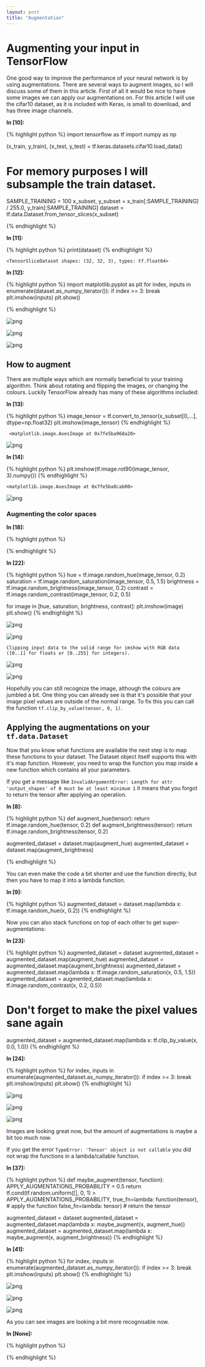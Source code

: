 ```yaml
---
layout: post
title: "Augmentation"
--- 
```

# Augmenting your input in TensorFlow

One good way to improve the performance of your neural network is by using
augmentations. There are several ways to augment images, so I will discuss some
of them in this article. First of all it would be nice to have some images we
can apply our augmentations on. For this article I will use the cifar10 dataset,
as it is included with Keras, is small to download, and has three image
channels. 

**In [10]:**

{% highlight python %}
import tensorflow as tf
import numpy as np

(x_train, y_train), (x_test, y_test) = tf.keras.datasets.cifar10.load_data()

# For memory purposes I will subsample the train dataset. 
SAMPLE_TRAINING = 100
x_subset, y_subset = x_train[:SAMPLE_TRAINING] / 255.0, y_train[:SAMPLE_TRAINING] 
dataset = tf.data.Dataset.from_tensor_slices(x_subset)

{% endhighlight %}

**In [11]:**

{% highlight python %}
print(dataset)
{% endhighlight %}

    <TensorSliceDataset shapes: (32, 32, 3), types: tf.float64>


**In [12]:**

{% highlight python %}
import matplotlib.pyplot as plt
for index, inputs in enumerate(dataset.as_numpy_iterator()):
    if index >= 3: 
        break
    plt.imshow(inputs)
    plt.show()
    
{% endhighlight %}


 ![png](https://raw.githubusercontent.com/rmeertens/tensorexamples/master/images/augmentation_3_0.png) 


  
 ![png](https://raw.githubusercontent.com/rmeertens/tensorexamples/master/images/augmentation_3_1.png) 


  
 ![png](https://raw.githubusercontent.com/rmeertens/tensorexamples/master/images/augmentation_3_2.png) 

  
 ## How to augment
 There are multiple ways which are normally beneficial to your training
 algorithm. Think about rotating and flipping the images, or changing the
 colours. Luckily TensorFlow already has many of these algorithms included: 

 **In [13]:**

 {% highlight python %}
 image_tensor = tf.convert_to_tensor(x_subset[0,...], dtype=np.float32)
 plt.imshow(image_tensor)
 {% endhighlight %}




     <matplotlib.image.AxesImage at 0x7fe5ba968a20>



  
 ![png](https://raw.githubusercontent.com/rmeertens/tensorexamples/master/images/augmentation_5_1.png) 


**In [14]:**

{% highlight python %}
plt.imshow(tf.image.rot90(image_tensor, 3).numpy())
{% endhighlight %}




    <matplotlib.image.AxesImage at 0x7fe5ba8cab00>



 
![png](https://raw.githubusercontent.com/rmeertens/tensorexamples/master/images/augmentation_6_1.png) 

 
### Augmenting the color spaces
 

**In [18]:**

{% highlight python %}

{% endhighlight %}

**In [22]:**

{% highlight python %}
hue = tf.image.random_hue(image_tensor, 0.2)
saturation = tf.image.random_saturation(image_tensor, 0.5, 1.5)
brightness = tf.image.random_brightness(image_tensor, 0.2)
contrast = tf.image.random_contrast(image_tensor, 0.2, 0.5)

for image in [hue, saturation, brightness, contrast]:
    plt.imshow(image)
    plt.show()
{% endhighlight %}

 
![png](https://raw.githubusercontent.com/rmeertens/tensorexamples/master/images/augmentation_9_0.png) 


 
![png](https://raw.githubusercontent.com/rmeertens/tensorexamples/master/images/augmentation_9_1.png) 


    Clipping input data to the valid range for imshow with RGB data ([0..1] for floats or [0..255] for integers).


 
![png](https://raw.githubusercontent.com/rmeertens/tensorexamples/master/images/augmentation_9_3.png) 


 
![png](https://raw.githubusercontent.com/rmeertens/tensorexamples/master/images/augmentation_9_4.png) 

 
Hopefully you can still recognize the image, although the colours are jumbled a
bit.
One thing you can already see is that it's possible that your image pixel values
are outside of the normal range. To fix this you can call the function
`tf.clip_by_value(tensor, 0, 1)`.
 

 ## Applying the augmentations on your `tf.data.Dataset`
 Now that you know what functions are available the next step is to map these
 functions to your dataset. The Dataset object itself supports this with it's map
 function. However, you need to wrap the function you map inside a new function
 which contains all your parameters.

 If you get a message like `InvalidArgumentError: Length for attr 'output_shapes' of 0 must be at least minimum 1` it means that you
 forgot to return the tensor after applying an operation.


  **In [8]:**

  {% highlight python %}
  def augment_hue(tensor):
      return tf.image.random_hue(tensor, 0.2)
  def augment_brightness(tensor):
      return tf.image.random_brightness(tensor, 0.2)

  augmented_dataset = dataset.map(augment_hue)
  augmented_dataset = dataset.map(augment_brightness)

  {% endhighlight %}
   
  You can even make the code a bit shorter and use the function directly, but then
  you have to map it into a lambda function. 

  **In [9]:**

  {% highlight python %}
  augmented_dataset = dataset.map(lambda x: tf.image.random_hue(x, 0.2))
  {% endhighlight %}
   
  Now you can also stack functions on top of each other to get super-
  augmentations: 

  **In [23]:**

  {% highlight python %}
  augmented_dataset = dataset
  augmented_dataset = augmented_dataset.map(augment_hue)
  augmented_dataset = augmented_dataset.map(augment_brightness)
  augmented_dataset = augmented_dataset.map(lambda x: tf.image.random_saturation(x, 0.5, 1.5))
  augmented_dataset = augmented_dataset.map(lambda x: tf.image.random_contrast(x, 0.2, 0.5))

  # Don't forget to make the pixel values sane again
  augmented_dataset = augmented_dataset.map(lambda x: tf.clip_by_value(x, 0.0, 1.0))
  {% endhighlight %}

  **In [24]:**

  {% highlight python %}
  for index, inputs in enumerate(augmented_dataset.as_numpy_iterator()):
      if index >= 3: 
          break
      plt.imshow(inputs)
      plt.show()
  {% endhighlight %}

   
  ![png](https://raw.githubusercontent.com/rmeertens/tensorexamples/master/images/augmentation_17_0.png) 


   
  ![png](https://raw.githubusercontent.com/rmeertens/tensorexamples/master/images/augmentation_17_1.png) 


   
  ![png](https://raw.githubusercontent.com/rmeertens/tensorexamples/master/images/augmentation_17_2.png) 

   
  Images are looking great now, but the amount of augmentations is maybe a bit too
  much now.

  If you get the error `TypeError: 'Tensor' object is not callable` you did not
  wrap the functions in a lambda/callable function. 

  **In [37]:**

  {% highlight python %}
  def maybe_augment(tensor, function):
      APPLY_AUGMENTATIONS_PROBABILITY = 0.5
      return tf.cond(tf.random.uniform([], 0, 1) > APPLY_AUGMENTATIONS_PROBABILITY, 
              true_fn=lambda: function(tensor), # apply the function
              false_fn=lambda: tensor) # return the tensor

  augmented_dataset = dataset
  augmented_dataset = augmented_dataset.map(lambda x: maybe_augment(x, augment_hue))
  augmented_dataset = augmented_dataset.map(lambda x: maybe_augment(x, augment_brightness))
  {% endhighlight %}

  **In [41]:**

  {% highlight python %}
  for index, inputs in enumerate(augmented_dataset.as_numpy_iterator()):
      if index >= 3: 
          break
      plt.imshow(inputs)
      plt.show()
  {% endhighlight %}

   
  ![png](https://raw.githubusercontent.com/rmeertens/tensorexamples/master/images/augmentation_20_0.png) 


   
  ![png](https://raw.githubusercontent.com/rmeertens/tensorexamples/master/images/augmentation_20_1.png) 


   
  ![png](https://raw.githubusercontent.com/rmeertens/tensorexamples/master/images/augmentation_20_2.png) 

   
  As you can see images are looking a bit more recognisable now. 

  **In [None]:**

  {% highlight python %}

  {% endhighlight %}

